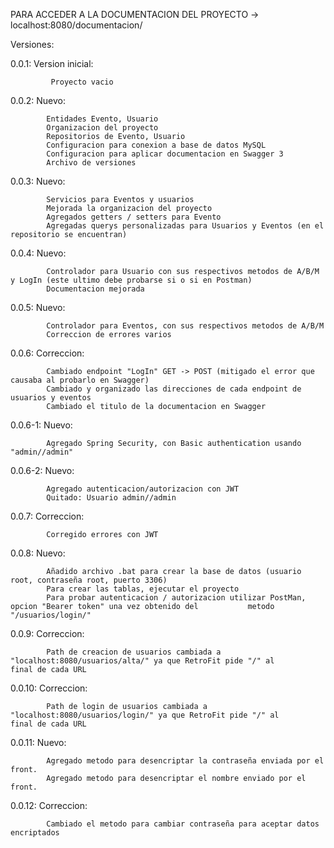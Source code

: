 PARA ACCEDER A LA DOCUMENTACION DEL PROYECTO
-> localhost:8080/documentacion/

Versiones:

0.0.1: Version inicial:
	
			 Proyecto vacio

0.0.2: Nuevo:

			Entidades Evento, Usuario
			Organizacion del proyecto
			Repositorios de Evento, Usuario
			Configuracion para conexion a base de datos MySQL
			Configuracion para aplicar documentacion en Swagger 3
			Archivo de versiones
			
0.0.3: Nuevo:

			Servicios para Eventos y usuarios
			Mejorada la organizacion del proyecto
			Agregados getters / setters para Evento
			Agregadas querys personalizadas para Usuarios y Eventos (en el repositorio se encuentran)
			
0.0.4: Nuevo:

			Controlador para Usuario con sus respectivos metodos de A/B/M y LogIn (este ultimo debe probarse si o si en Postman)
			Documentacion mejorada
			
0.0.5: Nuevo:

			Controlador para Eventos, con sus respectivos metodos de A/B/M
			Correccion de errores varios
			
0.0.6: Correccion:
			
			Cambiado endpoint "LogIn" GET -> POST (mitigado el error que causaba al probarlo en Swagger)
			Cambiado y organizado las direcciones de cada endpoint de usuarios y eventos
			Cambiado el titulo de la documentacion en Swagger	

0.0.6-1: Nuevo:

			Agregado Spring Security, con Basic authentication usando "admin//admin"
			
0.0.6-2: Nuevo:
		
			Agregado autenticacion/autorizacion con JWT
			Quitado: Usuario admin//admin			
			
0.0.7: Correccion:

			Corregido errores con JWT

0.0.8: Nuevo:

			Añadido archivo .bat para crear la base de datos (usuario root, contraseña root, puerto 3306)
			Para crear las tablas, ejecutar el proyecto
			Para probar autenticacion / autorizacion utilizar PostMan, opcion "Bearer token" una vez obtenido del 			metodo "/usuarios/login/"
			
0.0.9: Correccion:

			Path de creacion de usuarios cambiada a "localhost:8080/usuarios/alta/" ya que RetroFit pide "/" al 			final de cada URL
			
0.0.10: Correccion:

			Path de login de usuarios cambiada a "localhost:8080/usuarios/login/" ya que RetroFit pide "/" al 			final de cada URL
			
0.0.11: Nuevo:

			Agregado metodo para desencriptar la contraseña enviada por el front.
			Agregado metodo para desencriptar el nombre enviado por el front.
			
0.0.12: Correccion:

			Cambiado el metodo para cambiar contraseña para aceptar datos encriptados